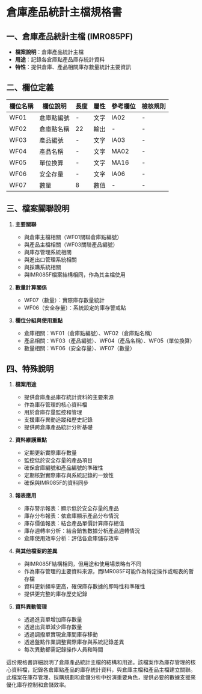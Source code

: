 # 倉庫產品統計主檔規格書

## 一、倉庫產品統計主檔 (IMR085PF)
- **檔案說明**：倉庫產品統計主檔
- **用途**：記錄各倉庫點產品庫存統計資料
- **特性**：提供倉庫、產品相關庫存數量統計主要資訊

## 二、欄位定義

| 欄位名稱 | 欄位說明 | 長度 | 屬性 | 參考欄位 | 檢核規則 |
|---------|---------|------|-----|---------|----------|
| WF01 | 倉庫點編號 | - | 文字 | IA02 | - |
| WF02 | 倉庫點名稱 | 22 | 輸出 | - | - |
| WF03 | 產品編號 | - | 文字 | IA03 | - |
| WF04 | 產品名稱 | - | 文字 | MA02 | - |
| WF05 | 單位換算 | - | 文字 | MA16 | - |
| WF06 | 安全存量 | - | 文字 | IA06 | - |
| WF07 | 數量 | 8 | 數值 | - | - |

## 三、檔案關聯說明

1. **主要關聯**
   - 與倉庫主檔相關（WF01關聯倉庫點編號）
   - 與產品主檔相關（WF03關聯產品編號）
   - 與庫存管理系統相關
   - 與進出口管理系統相關
   - 與採購系統相關
   - 與IMR085F檔案結構相同，作為其主檔使用

2. **數量計算關係**
   - WF07（數量）：實際庫存數量統計
   - WF06（安全存量）：系統設定的庫存警戒點

3. **欄位分組與使用重點**
   - 倉庫相關：WF01（倉庫點編號）、WF02（倉庫點名稱）
   - 產品相關：WF03（產品編號）、WF04（產品名稱）、WF05（單位換算）
   - 數量相關：WF06（安全存量）、WF07（數量）

## 四、特殊說明

1. **檔案用途**
   - 提供倉庫產品庫存統計資料的主要來源
   - 作為庫存管理的核心資料檔
   - 用於倉庫存量監控和管理
   - 支援庫存異動追蹤和歷史記錄
   - 提供跨倉庫產品統計分析基礎

2. **資料維護重點**
   - 定期更新實際庫存數量
   - 監控低於安全存量的產品項目
   - 確保倉庫編號和產品編號的準確性
   - 定期核對實際庫存與系統記錄的一致性
   - 確保與IMR085F的資料同步

3. **報表應用**
   - 庫存警示報表：顯示低於安全存量的產品
   - 庫存分布報表：依倉庫顯示產品分布情況
   - 庫存價值報表：結合產品單價計算庫存總值
   - 庫存週轉率分析：結合銷售數據分析產品週轉情況
   - 倉庫使用效率分析：評估各倉庫儲存效率

4. **與其他檔案的差異**
   - 與IMR085F結構相同，但用途和使用場景略有不同
   - 作為庫存管理的主要資料來源，而IMR085F可能作為特定操作或報表的暫存檔
   - 資料更新頻率更高，確保庫存數據的即時性和準確性
   - 提供更完整的庫存歷史紀錄

5. **資料異動管理**
   - 透過進貨單增加庫存數量
   - 透過出貨單減少庫存數量
   - 透過調撥單實現倉庫間庫存移動
   - 透過盤點作業調整實際庫存與系統記錄差異
   - 每次異動都需記錄操作人員和時間

這份規格書詳細說明了倉庫產品統計主檔的結構和用途。該檔案作為庫存管理的核心資料檔，記錄各倉庫點產品的庫存統計資料，與倉庫主檔和產品主檔建立關聯。此檔案在庫存管理、採購規劃和倉儲分析中扮演重要角色，提供必要的數據支援來優化庫存控制和倉儲效率。 